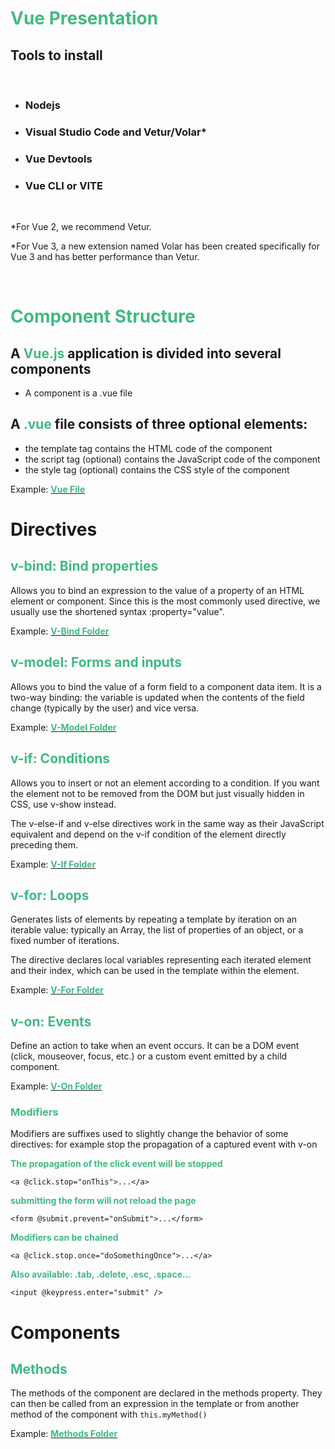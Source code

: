 <h1 style='color: #42b983'>Vue Presentation</h1>

## Tools to install

&nbsp;

- ### **Nodejs**

- ### **Visual Studio Code and Vetur/Volar\***
- ### **Vue Devtools**
- ### **Vue CLI or VITE**

&nbsp;

\*For Vue 2, we recommend Vetur.

\*For Vue 3, a new extension named Volar has been created specifically for Vue 3 and has better performance than Vetur.

&nbsp;

<h1 style='color: #42b983'>Component Structure</h1>

## A <span style='color: #42b983'>**Vue.js**</span> application is divided into several components

- A component is a .vue file

## A <span style='color: #42b983'>**.vue**</span> file consists of three optional elements:

- the template tag contains the HTML code of the component
- the script tag (optional) contains the JavaScript code of the component
- the style tag (optional) contains the CSS style of the component

Example: [<span style='color: #42b983'>**Vue File**</span> ](/src/components/single-file-component.vue)

# Directives

<h2 style='color: #42b983'>v-bind: Bind properties</h2>

Allows you to bind an expression to the value of a property of an HTML element or component. Since this is the most commonly used directive, we usually use the shortened syntax :property="value".

Example: [<span style='color: #42b983'>**V-Bind Folder**</span> ](/src/components/directives/v-bind)

<h2 style='color: #42b983'>v-model: Forms and inputs</h2>

Allows you to bind the value of a form field to a component data item. It is a two-way binding: the variable is updated when the contents of the field change (typically by the user) and vice versa.

Example: [<span style='color: #42b983'>**V-Model Folder**</span> ](/src/components/directives/v-model)

<h2 style='color: #42b983'>v-if: Conditions</h2>

Allows you to insert or not an element according to a condition. If you want the element not to be removed from the DOM but just visually hidden in CSS, use v-show instead.

The v-else-if and v-else directives work in the same way as their JavaScript equivalent and depend on the v-if condition of the element directly preceding them.

Example: [<span style='color: #42b983'>**V-If Folder**</span> ](/src/components/directives/v-if)

<h2 style='color: #42b983'>v-for: Loops</h2>

Generates lists of elements by repeating a template by iteration on an iterable value: typically an Array, the list of properties of an object, or a fixed number of iterations.

The directive declares local variables representing each iterated element and their index, which can be used in the template within the element.

Example: [<span style='color: #42b983'>**V-For Folder**</span> ](/src/components/directives/v-for)

<h2 style='color: #42b983'>v-on: Events</h2>

Define an action to take when an event occurs. It can be a DOM event (click, mouseover, focus, etc.) or a custom event emitted by a child component.

Example: [<span style='color: #42b983'>**V-On Folder**</span> ](/src/components/directives/v-on)

<h3 style='color: #42b983'>Modifiers</h3>

Modifiers are suffixes used to slightly change the behavior of some directives: for example stop the propagation of a captured event with v-on

<span style='color: #42b983'>**The propagation of the click event will be stopped**</span>

`<a @click.stop="onThis">...</a>`

<span style='color: #42b983'>**submitting the form will not reload the page**</span>

`<form @submit.prevent="onSubmit">...</form>`

<span style='color: #42b983'>**Modifiers can be chained**</span>

`<a @click.stop.once="doSomethingOnce">...</a>`

<span style='color: #42b983'>**Also available: .tab, .delete, .esc, .space...**</span>

`<input @keypress.enter="submit" />`

# Components

<h2 style='color: #42b983'>Methods</h2>

The methods of the component are declared in the methods property. They can then be called from an expression in the template or from another method of the component with `this.myMethod()`

Example: [<span style='color: #42b983'>**Methods Folder**</span> ](/src/components/components-example/methods)
